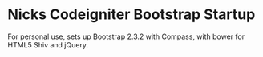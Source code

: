 Nicks Codeigniter Bootstrap Startup
=======

For personal use, sets up Bootstrap 2.3.2 with Compass, with bower for HTML5 Shiv and jQuery.
